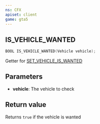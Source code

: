 ```yaml
---
ns: CFX
apiset: client
game: gta5
---
```

## IS_VEHICLE_WANTED

```c
BOOL IS_VEHICLE_WANTED(Vehicle vehicle);
```

Getter for [SET_VEHICLE_IS_WANTED](#_0xF7EC25A3EBEEC726)

## Parameters
* **vehicle**: The vehicle to check

## Return value
Returns `true` if the vehicle is wanted
